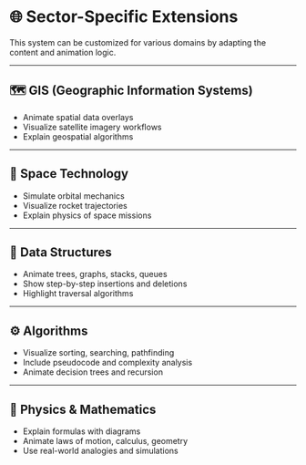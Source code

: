 # 🌐 Sector-Specific Extensions

This system can be customized for various domains by adapting the content and animation logic.

---

## 🗺️ GIS (Geographic Information Systems)

- Animate spatial data overlays
- Visualize satellite imagery workflows
- Explain geospatial algorithms

---

## 🚀 Space Technology

- Simulate orbital mechanics
- Visualize rocket trajectories
- Explain physics of space missions

---

## 🌳 Data Structures

- Animate trees, graphs, stacks, queues
- Show step-by-step insertions and deletions
- Highlight traversal algorithms

---

## ⚙️ Algorithms

- Visualize sorting, searching, pathfinding
- Include pseudocode and complexity analysis
- Animate decision trees and recursion

---

## 📐 Physics & Mathematics

- Explain formulas with diagrams
- Animate laws of motion, calculus, geometry
- Use real-world analogies and simulations
